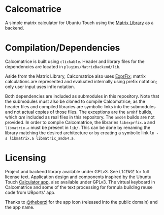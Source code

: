 # Calcomatrice

A simple matrix calculator for Ubuntu Touch using the [Matrix Library](https://github.com/Arc676/Matrix-Library) as a backend.

# Compilation/Dependencies

Calcomatrice is built using `clickable`. Header and library files for the dependencies are located in `plugins/MatrixBackend/lib`.

Aside from the Matrix Library, Calcomatrice also uses [ExprFix](https://github.com/arc676/exprfix); matrix calculations are represented and evaluated internally using prefix notation; only user input uses infix notation.

Both dependencies are included as submodules in this repository. Note that the submodules must also be cloned to compile Calcomatrice, as the header files and compiled libraries are symbolic links into the submodules and not actual copies of those files. The exceptions are the `armhf` builds, which *are* included as real files in this repository. The `amd64` builds are not provided. In order to compile Calcomatrice, the libraries `libexprfix.a` and `libmatrix.a` must be present in `lib/`. This can be done by renaming the library matching the desired architecture or by creating a symbolic link `ln -s libmatrix.a libmatrix_amd64.a`.

# Licensing

Project and backend library available under GPLv3. See `LICENSE` for full license text. Application design and components inspired by the Ubuntu Touch [Calculator app](https://gitlab.com/ubports/apps/calculator-app/), also available under GPLv3. The virtual keyboard in Calcomatrice and some of the text processing for formula building reuse code from UBports' app.

Thanks to [@theberzi](https://twitter.com/theberzi) for the app icon (released into the public domain) and the app name.
